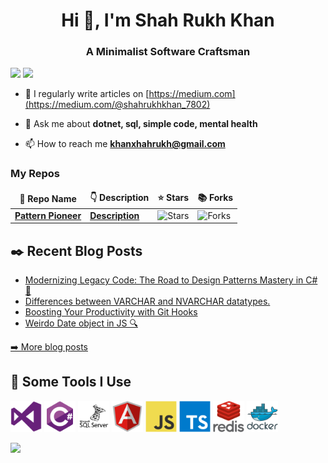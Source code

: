 <h1 align="center">Hi 👋, I'm Shah Rukh Khan</h1>
<h3 align="center">A Minimalist Software Craftsman</h3>

<p align="left"> <a href="https://www.linkedin.com/in/g2349b8/"><img src="https://img.shields.io/badge/linkedin-%230077B5.svg?&style=for-the-badge&logo=linkedin&logoColor=white"></a> <a href="https://medium.com/@shahrukhkhan_7802"><img src="https://img.shields.io/badge/medium-%2312100E.svg?&style=for-the-badge&logo=medium&logoColor=white"></a> </p>

- 📝 I regularly write articles on [https://medium.com](https://medium.com/@shahrukhkhan_7802)

- 💬 Ask me about **dotnet, sql, simple code, mental health**

- 📫 How to reach me **khanxhahrukh@gmail.com**

<h3><b>My Repos</b></h3>
<table>
  <thead align="center">
    <tr>
      <td><b>🎁 Repo Name</b></td>
      <td><b>👇 Description</b></td>
      <td><b>⭐ Stars</b></td>
      <td><b>📚 Forks</b></td>
    </tr>
  </thead>
  <tbody>
    </tr>
      <tr>
      <td><a href="https://github.com/shahrukhkhan532/PatternPioneer"><b>Pattern Pioneer</b></a></td>
      <td><a href="https://github.com/shahrukhkhan532/PatternPioneer/blob/master/README.md"><b>Description</b></a></td>
      <td><img alt="Stars" src="https://img.shields.io/github/stars/shahrukhkhan532/PatternPioneer?style=flat-square&labelColor=343b41"/></td>
      <td><img alt="Forks" src="https://img.shields.io/github/forks/shahrukhkhan532/PatternPioneer?style=flat-square&labelColor=343b41"/></td>
    </tr>
</tbody>
</table>

<h2>✒️ Recent Blog Posts</h2>
  <ul>
    <li>
      <a href=https://medium.com/@shahrukhkhan_7802/modernizing-legacy-code-the-road-to-design-patterns-mastery-in-c-12a7cbb6873>Modernizing Legacy Code: The Road to Design Patterns Mastery in C# 🚀</a>
    </li>
    <li>
      <a href=https://medium.com/@shahrukhkhan_7802/differences-between-varchar-and-nvarchar-datatypes-ff1d9477fbd1>Differences between VARCHAR and NVARCHAR datatypes.</a>
    </li>
    <li>
      <a href=https://medium.com/@shahrukhkhan_7802/boosting-your-productivity-with-git-hooks-ceb44ea2754f>Boosting Your Productivity with Git Hooks</a>
    </li>
    <li>
      <a href=https://medium.com/@shahrukhkhan_7802/weirdo-date-object-in-js-6f97002b371b>Weirdo Date object in JS 🔍</a>
    </li>
  </ul>
<p><a href="https://medium.com/@shahrukhkhan_7802">➡️ More blog posts</a></p>
<h2>🚀 Some Tools I Use</h2>
<p align="left">
  <img src="https://raw.githubusercontent.com/devicons/devicon/master/icons/visualstudio/visualstudio-plain.svg" alt="react" width="50" height="50" />
<img src="https://raw.githubusercontent.com/devicons/devicon/master/icons/csharp/csharp-original.svg" alt="react" width="50" height="50" />
<img src="https://raw.githubusercontent.com/devicons/devicon/master/icons/microsoftsqlserver/microsoftsqlserver-plain-wordmark.svg" alt="vue" width="50" height="50" />
<img src="https://raw.githubusercontent.com/devicons/devicon/master/icons/angularjs/angularjs-original.svg" alt="angular-js" width="50" height="50" />
<img src="https://raw.githubusercontent.com/devicons/devicon/master/icons/javascript/javascript-original.svg" alt="javascript" width="50" height="50" />
<img src="https://raw.githubusercontent.com/devicons/devicon/master/icons/typescript/typescript-original.svg" alt="typescript" width="50" height="50" />
<img src="https://raw.githubusercontent.com/devicons/devicon/master/icons/redis/redis-original-wordmark.svg" alt="redis" width="50" height="50" />
<img src="https://raw.githubusercontent.com/devicons/devicon/master/icons/docker/docker-original-wordmark.svg" alt="redis" width="50" height="50" />
</p>

<p>
  <img src="https://capsule-render.vercel.app/api?type=waving&color=gradient&height=60&section=footer"/>
</p>
